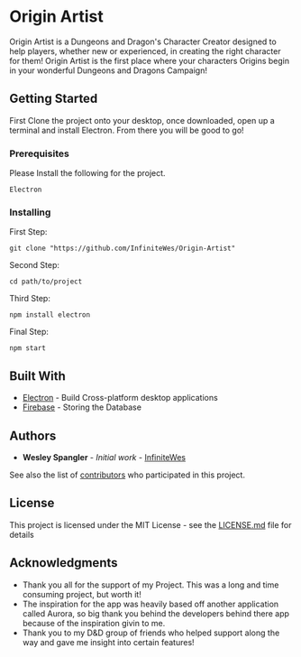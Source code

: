 # Origin Artist

Origin Artist is a Dungeons and Dragon's Character Creator designed to help players, 
whether new or experienced, in creating the right character for them! 
Origin Artist is the first place where your characters Origins begin in your wonderful Dungeons and Dragons Campaign!

## Getting Started

First Clone the project onto your desktop, once downloaded, open up a terminal and install Electron. From there you will be good to go!

### Prerequisites

Please Install the following for the project.

```
Electron
```

### Installing

First Step:

```
git clone "https://github.com/InfiniteWes/Origin-Artist"
```

Second Step:

```
cd path/to/project
```

Third Step:

```
npm install electron
```

Final Step:
```
npm start
```

## Built With

* [Electron](https://www.electronjs.org/) - Build Cross-platform desktop applications
* [Firebase](https://firebase.google.com/) - Storing the Database

## Authors

* **Wesley Spangler** - *Initial work* - [InfiniteWes](https://github.com/InfiniteWes)

See also the list of [contributors](https://github.com/your/project/contributors) who participated in this project.

## License

This project is licensed under the MIT License - see the [LICENSE.md](LICENSE.md) file for details

## Acknowledgments

* Thank you all for the support of my Project. This was a long and time consuming project, but worth it!
* The inspiration for the app was heavily based off another application called Aurora, so big thank you behind the developers behind there app because of the inspiration givin to me.
* Thank you to my D&D group of friends who helped support along the way and gave me insight into certain features!
